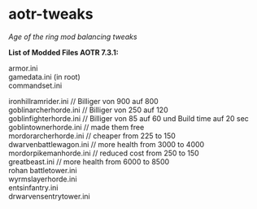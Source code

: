 # aotr-tweaks
<i>Age of the ring mod balancing tweaks</i>

<b>List of Modded Files AOTR 7.3.1:</b>

armor.ini  
gamedata.ini (in root)  
commandset.ini  

ironhillramrider.ini // Billiger von 900 auf 800  
goblinarcherhorde.ini // Billiger von 250 auf 120  
goblinfighterhorde.ini // Billiger von 85 auf 60 und Build time auf 20 sec  
goblintownerhorde.ini // made them free  
mordorarcherhorde.ini // cheaper from 225 to 150  
dwarvenbattlewagon.ini // more health from 3000 to 4000  
mordorpikemanhorde.ini // reduced cost from 250 to 150  
greatbeast.ini // more health from 6000 to 8500  
rohan battletower.ini  
wyrmslayerhorde.ini  
entsinfantry.ini  
drwarvensentrytower.ini  
